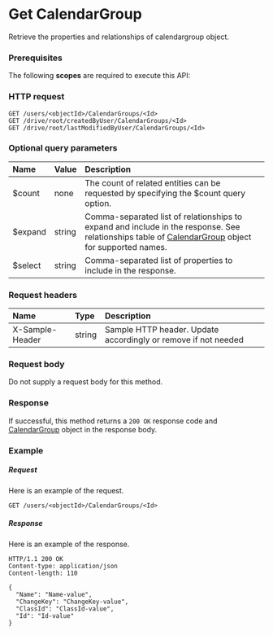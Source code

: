 # Get CalendarGroup

Retrieve the properties and relationships of calendargroup object.
### Prerequisites
The following **scopes** are required to execute this API: 
### HTTP request
<!-- { "blockType": "ignored" } -->
```http
GET /users/<objectId>/CalendarGroups/<Id>
GET /drive/root/createdByUser/CalendarGroups/<Id>
GET /drive/root/lastModifiedByUser/CalendarGroups/<Id>
```
### Optional query parameters
|Name|Value|Description|
|:---------------|:--------|:-------|
|$count|none|The count of related entities can be requested by specifying the $count query option.|
|$expand|string|Comma-separated list of relationships to expand and include in the response. See relationships table of [CalendarGroup](../resources/calendargroup.md) object for supported names. |
|$select|string|Comma-separated list of properties to include in the response.|

### Request headers
| Name       | Type | Description|
|:-----------|:------|:----------|
| X-Sample-Header  | string  | Sample HTTP header. Update accordingly or remove if not needed|

### Request body
Do not supply a request body for this method.
### Response
If successful, this method returns a `200 OK` response code and [CalendarGroup](../resources/calendargroup.md) object in the response body.
### Example
##### Request
Here is an example of the request.
<!-- {
  "blockType": "request",
  "name": "get_calendargroup"
}-->
```http
GET /users/<objectId>/CalendarGroups/<Id>
```
##### Response
Here is an example of the response.
<!-- {
  "blockType": "response",
  "truncated": false,
  "@odata.type": "microsoft.graph.calendargroup"
} -->
```http
HTTP/1.1 200 OK
Content-type: application/json
Content-length: 110

{
  "Name": "Name-value",
  "ChangeKey": "ChangeKey-value",
  "ClassId": "ClassId-value",
  "Id": "Id-value"
}
```

<!-- uuid: 57e02da2-b862-4b2f-836a-c2a183fcf46b
2015-10-21 09:49:44 UTC -->
<!-- {
  "type": "#page.annotation",
  "description": "Get CalendarGroup",
  "keywords": "",
  "section": "documentation",
  "tocPath": ""
}-->